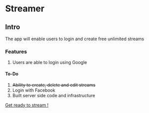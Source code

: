 # Streamer

## Intro

The app will enable users to login and create free unlimited streams

### Features

1. Users are able to login using Google

#### To-Do

1. ~~Ability to create, delete and edit streams~~
2. Login with Facebook
3. Built server side code and infrastructure

[Get ready to stream !](https://gph.is/2RX5KP4)
